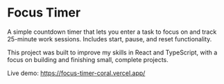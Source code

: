 # Focus Timer

A simple countdown timer that lets you enter a task to focus on and track 25-minute work sessions. Includes start, pause, and reset functionality.

This project was built to improve my skills in React and TypeScript, with a focus on building and finishing small, complete projects.

Live demo: https://focus-timer-coral.vercel.app/
 